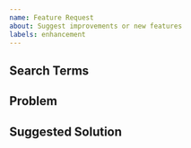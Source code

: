 ```yaml
---
name: Feature Request
about: Suggest improvements or new features
labels: enhancement
---
```


<!-- markdownlint-disable MD041 -->

## Search Terms

<!-- Include keywords that might help others with the same problem find this issue -->

## Problem

<!-- What is missing or inconvenient without this improvement or feature? -->

## Suggested Solution

<!-- How do you suggest fixing the problem? Do any other tools already do it? -->

